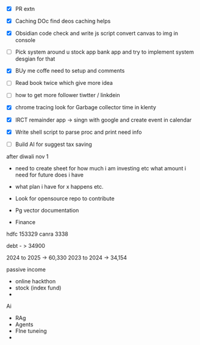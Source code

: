 
- [x] PR extn
- [x] Caching DOc find deos caching helps
- [x] Obsidian code check and write js script convert canvas to img in console
- [ ] Pick system around u stock app bank app and try to implement system desgian for that
- [x] BUy me coffe need to setup and comments
- [ ] Read book twice which give more idea
- [ ]  how to get more follower tiwtter / linkdein
- [x] chrome tracing look for Garbage collector time in klenty
- [x] IRCT remainder app -> singn with google and create event in calendar 
- [x] Write shell script to parse proc and print need info
- [ ] Build AI for suggest tax saving



after diwali nov 1
- need to create sheet for how much i am investing etc what amount  i need for future does i have 
- what plan i have for x happens etc.
- Look for opensource repo to contribute


- Pg vector documentation 
- Finance





hdfc  153329
canra  3338

debt - > 34900


2024 to 2025 -> 60,330
2023 to 2024 -> 34,154

passive income
- online hackthon
- stock (index fund)
- 



Ai
- RAg
- Agents 
- FIne tuneing
- 